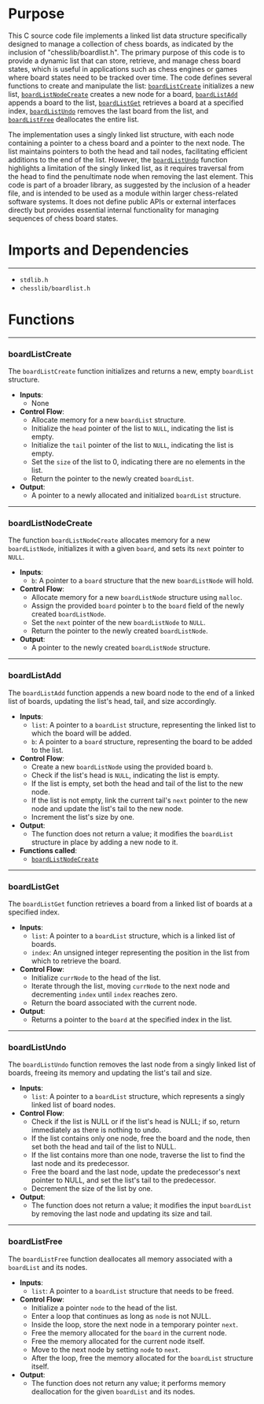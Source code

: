 # Purpose
This C source code file implements a linked list data structure specifically designed to manage a collection of chess boards, as indicated by the inclusion of "chesslib/boardlist.h". The primary purpose of this code is to provide a dynamic list that can store, retrieve, and manage chess board states, which is useful in applications such as chess engines or games where board states need to be tracked over time. The code defines several functions to create and manipulate the list: [`boardListCreate`](#boardListCreate) initializes a new list, [`boardListNodeCreate`](#boardListNodeCreate) creates a new node for a board, [`boardListAdd`](#boardListAdd) appends a board to the list, [`boardListGet`](#boardListGet) retrieves a board at a specified index, [`boardListUndo`](#boardListUndo) removes the last board from the list, and [`boardListFree`](#boardListFree) deallocates the entire list.

The implementation uses a singly linked list structure, with each node containing a pointer to a chess board and a pointer to the next node. The list maintains pointers to both the head and tail nodes, facilitating efficient additions to the end of the list. However, the [`boardListUndo`](#boardListUndo) function highlights a limitation of the singly linked list, as it requires traversal from the head to find the penultimate node when removing the last element. This code is part of a broader library, as suggested by the inclusion of a header file, and is intended to be used as a module within larger chess-related software systems. It does not define public APIs or external interfaces directly but provides essential internal functionality for managing sequences of chess board states.
# Imports and Dependencies

---
- `stdlib.h`
- `chesslib/boardlist.h`


# Functions

---
### boardListCreate<!-- {{#callable:boardListCreate}} -->
The `boardListCreate` function initializes and returns a new, empty `boardList` structure.
- **Inputs**:
    - None
- **Control Flow**:
    - Allocate memory for a new `boardList` structure.
    - Initialize the `head` pointer of the list to `NULL`, indicating the list is empty.
    - Initialize the `tail` pointer of the list to `NULL`, indicating the list is empty.
    - Set the `size` of the list to 0, indicating there are no elements in the list.
    - Return the pointer to the newly created `boardList`.
- **Output**:
    - A pointer to a newly allocated and initialized `boardList` structure.


---
### boardListNodeCreate<!-- {{#callable:boardListNodeCreate}} -->
The function `boardListNodeCreate` allocates memory for a new `boardListNode`, initializes it with a given `board`, and sets its `next` pointer to `NULL`.
- **Inputs**:
    - `b`: A pointer to a `board` structure that the new `boardListNode` will hold.
- **Control Flow**:
    - Allocate memory for a new `boardListNode` structure using `malloc`.
    - Assign the provided `board` pointer `b` to the `board` field of the newly created `boardListNode`.
    - Set the `next` pointer of the new `boardListNode` to `NULL`.
    - Return the pointer to the newly created `boardListNode`.
- **Output**:
    - A pointer to the newly created `boardListNode` structure.


---
### boardListAdd<!-- {{#callable:boardListAdd}} -->
The `boardListAdd` function appends a new board node to the end of a linked list of boards, updating the list's head, tail, and size accordingly.
- **Inputs**:
    - `list`: A pointer to a `boardList` structure, representing the linked list to which the board will be added.
    - `b`: A pointer to a `board` structure, representing the board to be added to the list.
- **Control Flow**:
    - Create a new `boardListNode` using the provided board `b`.
    - Check if the list's head is `NULL`, indicating the list is empty.
    - If the list is empty, set both the head and tail of the list to the new node.
    - If the list is not empty, link the current tail's `next` pointer to the new node and update the list's tail to the new node.
    - Increment the list's size by one.
- **Output**:
    - The function does not return a value; it modifies the `boardList` structure in place by adding a new node to it.
- **Functions called**:
    - [`boardListNodeCreate`](#boardListNodeCreate)


---
### boardListGet<!-- {{#callable:boardListGet}} -->
The `boardListGet` function retrieves a board from a linked list of boards at a specified index.
- **Inputs**:
    - `list`: A pointer to a `boardList` structure, which is a linked list of boards.
    - `index`: An unsigned integer representing the position in the list from which to retrieve the board.
- **Control Flow**:
    - Initialize `currNode` to the head of the list.
    - Iterate through the list, moving `currNode` to the next node and decrementing `index` until `index` reaches zero.
    - Return the board associated with the current node.
- **Output**:
    - Returns a pointer to the `board` at the specified index in the list.


---
### boardListUndo<!-- {{#callable:boardListUndo}} -->
The `boardListUndo` function removes the last node from a singly linked list of boards, freeing its memory and updating the list's tail and size.
- **Inputs**:
    - `list`: A pointer to a `boardList` structure, which represents a singly linked list of board nodes.
- **Control Flow**:
    - Check if the list is NULL or if the list's head is NULL; if so, return immediately as there is nothing to undo.
    - If the list contains only one node, free the board and the node, then set both the head and tail of the list to NULL.
    - If the list contains more than one node, traverse the list to find the last node and its predecessor.
    - Free the board and the last node, update the predecessor's next pointer to NULL, and set the list's tail to the predecessor.
    - Decrement the size of the list by one.
- **Output**:
    - The function does not return a value; it modifies the input `boardList` by removing the last node and updating its size and tail.


---
### boardListFree<!-- {{#callable:boardListFree}} -->
The `boardListFree` function deallocates all memory associated with a `boardList` and its nodes.
- **Inputs**:
    - `list`: A pointer to a `boardList` structure that needs to be freed.
- **Control Flow**:
    - Initialize a pointer `node` to the head of the list.
    - Enter a loop that continues as long as `node` is not NULL.
    - Inside the loop, store the next node in a temporary pointer `next`.
    - Free the memory allocated for the `board` in the current node.
    - Free the memory allocated for the current node itself.
    - Move to the next node by setting `node` to `next`.
    - After the loop, free the memory allocated for the `boardList` structure itself.
- **Output**:
    - The function does not return any value; it performs memory deallocation for the given `boardList` and its nodes.


